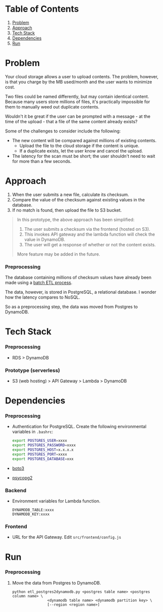 # Table of Contents
1. [Problem](README.md#problem)
2. [Approach](README.md#approach)
3. [Tech Stack](README.md#tech-stack)
4. [Dependencies](README.md#dependencies)
5. [Run](README.md#run)

# Problem

Your cloud storage allows a user to upload contents. The problem, however, is that you charge by the MB used/month and the user wants to minimize cost.

Two files could be named differently, but may contain identical content. Because many users store millions of files, it's practically impossible for them to manually weed out duplicate contents.

Wouldn't it be great if the user can be prompted with a message - at the time of the upload - that a file of the same content already exists?

Some of the challenges to consider include the following:

* The new content will be compared against millions of existing contents.
	* Upload the file to the cloud storage if the content is unique.
	* If a duplicate exists, let the user know and cancel the upload.
* The latency for the scan must be short; the user shouldn't need to wait for more than a few seconds.

# Approach

1. When the user submits a new file, calculate its checksum.
2. Compare the value of the checksum against existing values in the database.
3. If no match is found, then upload the file to S3 bucket.

> In this prototype, the above approach has been simplified:
>
> 1. The user submits a checksum via the frontend (hosted on S3).
> 2. This invokes API gateway and the lambda function will check the value in DynamoDB.
> 3. The user will get a response of whether or not the content exists.
>
> More feature may be added in the future.

### Preprocessing

The database containing millions of checksum values have already been made using a [batch ETL process](https://github.com/for-loop/duplicate-detector).

The data, however, is stored in PostgreSQL, a relational database. I wonder how the latency compares to NoSQL.

So as a preprocessing step, the data was moved from Postgres to DynamoDB.

# Tech Stack

### Preprocessing

* RDS > DynamoDB

### Prototype (serverless)

* S3 (web hosting) > API Gateway > Lambda > DynamoDB

# Dependencies

### Preprocessing

* Authentication for PostgreSQL. Create the following environmental variables in `.bashrc`:

	```bash
	export POSTGRES_USER=xxxx
	export POSTGRES_PASSWORD=xxxx
	export POSTGRES_HOST=x.x.x.x
	export POSTGRES_PORT=xxxx
	export POSTGRES_DATABASE=xxx
	```

* [boto3](https://github.com/boto/boto3)
* [psycopg2](https://pypi.org/project/psycopg2/)

### Backend

* Environment variables for Lambda function.

	```
	DYNAMODB_TABLE:xxxx
	DYNAMODB_KEY:xxxx
	```

### Frontend

* URL for the API Gateway. Edit `src/frontend/config.js`

# Run

### Preprocessing

1. Move the data from Postgres to DynamoDB.

	```
	python etl_postgres2dynamodb.py <postgres table name> <postgres column name> \
					<dynamodb table name> <dynamodb partition key> \
					[--region <region name>]
	```
